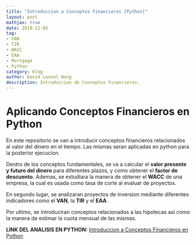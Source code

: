 ```yaml
---
title: "Introduccion a Conceptos Financieros [Python]"
layout: post
mathjax: true
date: 2018-11-05
tag:
- VAN
- TIR
- WACC
- EAA
- Mortgage
- Python
category: blog
author: David Leonel Hong
description: Introduccion de Conceptos Financieros.
---
```

# Aplicando Conceptos Financieros en Python

En este repositorio se van a introducir conceptos financieros relacionados al valor del dinero en el tiempo. Las mismas seran aplicadas en python para la posterior ejecucion. 

Dentro de los conceptos fundamentales, se va a calcular el **valor presente y futuro del dinero** para diferentes plazos, y como obtener el **factor de descuento.** Ademas, se estudiara la manera de obtener el **WACC** de una empresa, la cual es usada como tasa de corte al evaluar de proyectos.

En segundo lugar, se analizaran proyectos de inversion mediante diferentes indicadores como el **VAN**, la **TIR** y el **EAA**.

Por ultimo, se introduciran conceptos relacionados a las hipotecas asi como la manera de estimar la cuota mensual de las mismas.

**LINK DEL ANALISIS EN PYTHON:** [Introduccion a Conceptos Financieros en Python](https://github.com/davidleonelhong/Intro-Financial-Concepts-Python/blob/master/Intro%20to%20Financial%20Concepts%20using%20Python.ipynb)
